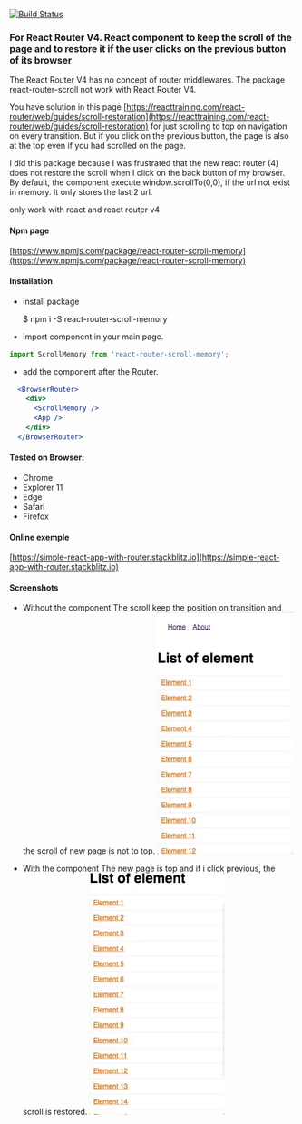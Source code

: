 [![Build Status](https://travis-ci.org/ipatate/react-router-scroll-memory.svg?branch=master)](https://travis-ci.org/ipatate/react-router-scroll-memory)

### For React Router V4. React component to keep the scroll of the page and to restore it if the user clicks on the previous button of its browser

The React Router V4 has no concept of router middlewares. The package react-router-scroll not work with React Router V4.

You have solution in this page [https://reacttraining.com/react-router/web/guides/scroll-restoration](https://reacttraining.com/react-router/web/guides/scroll-restoration) for just scrolling to top on navigation on every transition. But if you click on the previous button, the page is also at the top even if you had scrolled on the page.

I did this package because I was frustrated that the new react router (4) does not restore the scroll when I click on the back button of my browser. By default, the component execute window.scrollTo(0,0), if the url not exist in memory. It only stores the last 2 url.

only work with react and react router v4

#### Npm page

[https://www.npmjs.com/package/react-router-scroll-memory](https://www.npmjs.com/package/react-router-scroll-memory)

#### Installation

 * install package

    $ npm i -S react-router-scroll-memory




 * import component in your main page.

```javascript
import ScrollMemory from 'react-router-scroll-memory';
````

* add the component after the Router.

```jsx
  <BrowserRouter>
    <div>
      <ScrollMemory />
      <App />
    </div>
  </BrowserRouter>
```

#### Tested on Browser:

* Chrome
* Explorer 11
* Edge
* Safari
* Firefox

#### Online exemple

[https://simple-react-app-with-router.stackblitz.io](https://simple-react-app-with-router.stackblitz.io)

#### Screenshots
* Without the component
The scroll keep the position on transition and the scroll of new page is not to top.
![./without_scroll_memory](./without_scroll.gif)

* With the component
The new page is top and if i click previous, the scroll is restored.
![./with_scroll_memory](./with_scroll.gif)